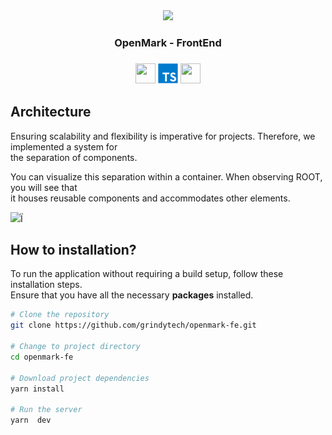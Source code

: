 <div>

  <div align="center">
    <a href="openmark.io" target="_blank" rel="noreferrer">
    <img src="https://res.cloudinary.com/synasapmob/image/upload/v1719391982/b3cfb2dc142230a65a44bc8e53894231.png" height="250" />
    </a>
  </div>

  <h3 align="center">OpenMark - FrontEnd<h3/>

  <div align="center">
    <img src="https://assets.vercel.com/image/upload/v1662130559/nextjs/Icon_light_background.png" width="32"height="32" />
    <img src="https://raw.githubusercontent.com/devicons/devicon/master/icons/typescript/typescript-original.svg" width="32"height="32" />
    <img src="https://encrypted-tbn0.gstatic.com/images?q=tbn:ANd9GcSiHG7TDP4O6sIQ3-4H-71P4Ciy-sk3npDRsA&s" width="32"height="32" />
  </div>
  
</div>

## Architecture

Ensuring scalability and flexibility is imperative for projects. Therefore, we implemented a system for<br />
the separation of components.
<br />

You can visualize this separation within a container. When observing ROOT, you will see that<br />
it houses reusable components and accommodates other elements.

<div>
    <img src="https://res.cloudinary.com/synasapmob/image/upload/v1719397396/55daa7f6f7e0a28b3b1b15ff4d7cea5c.png" />Ï
</div>

## How to installation?

To run the application without requiring a build setup, follow these installation steps.<br />
Ensure that you have all the necessary **packages** installed.

```bash
# Clone the repository
git clone https://github.com/grindytech/openmark-fe.git

# Change to project directory
cd openmark-fe

# Download project dependencies
yarn install

# Run the server
yarn  dev
```
